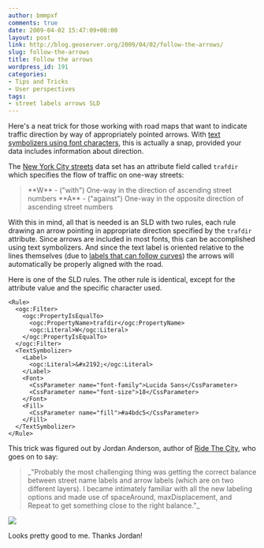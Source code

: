 ```yaml
---
author: bmmpxf
comments: true
date: 2009-04-02 15:47:09+00:00
layout: post
link: http://blog.geoserver.org/2009/04/02/follow-the-arrows/
slug: follow-the-arrows
title: Follow the arrows
wordpress_id: 191
categories:
- Tips and Tricks
- User perspectives
tags:
- street labels arrows SLD
---
```


Here's a neat trick for those working with road maps that want to indicate traffic direction by way of appropriately pointed arrows.  With [text symbolizers using font characters](http://blog.geoserver.org/2008/12/16/dynamic-symbolizers-part-2/), this is actually a snap, provided your data includes information about direction.

The [New York City streets](http://www.nyc.gov/html/dcp/html/bytes/dwnlion.shtml) data set has an attribute field called `trafdir` which specifies the flow of traffic on one-way streets:



<blockquote>**W** - ("with") One-way in the direction of ascending street numbers
**A** - ("against") One-way in the opposite direction of ascending street numbers</blockquote>




With this in mind, all that is needed is an SLD with two rules, each rule drawing an arrow pointing in appropriate direction specified by the `trafdir` attribute.  Since arrows are included in most fonts, this can be accomplished using text symbolizers.  And since the text label is oriented relative to the lines themselves (due to [labels that can follow curves](http://blog.geoserver.org/2009/01/08/throw-geoserver-a-curve/)) the arrows will automatically be properly aligned with the road.

Here is one of the SLD rules.  The other rule is identical, except for the attribute value and the specific character used.


    
    
    <Rule>
      <ogc:Filter>
        <ogc:PropertyIsEqualTo>
          <ogc:PropertyName>trafdir</ogc:PropertyName>
          <ogc:Literal>W</ogc:Literal>
        </ogc:PropertyIsEqualTo>
      </ogc:Filter>
      <TextSymbolizer>
        <Label>
          <ogc:Literal>&#x2192;</ogc:Literal>
        </Label>
        <Font>
          <CssParameter name="font-family">Lucida Sans</CssParameter>
          <CssParameter name="font-size">18</CssParameter>
        </Font>
        <Fill>
          <CssParameter name="fill">#a4bdc5</CssParameter>
        </Fill>
      </TextSymbolizer>
    </Rule>
    






This trick was figured out by Jordan Anderson, author of [Ride The City](http://www.ridethecity.com/), who goes on to say:



<blockquote>_"Probably the most challenging thing was getting the correct balance between street name labels and arrow labels (which are on two different layers). I became intimately familiar with all the new labeling options and made use of spaceAround, maxDisplacement, and Repeat to get something close to the right balance."_</blockquote>



[![](http://geoserver.wpengine.com/wp-content/uploads/2009/04/oneway_arrows-300x2821.png)](http://geoserver.wpengine.com/wp-content/uploads/2009/04/oneway_arrows1.png)

Looks pretty good to me.  Thanks Jordan!
